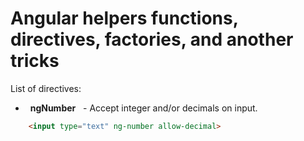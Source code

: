 # Angular helpers functions, directives, factories, and another tricks

List of directives:
-   **ngNumber**    - Accept integer and/or decimals on input.
```html
    <input type="text" ng-number allow-decimal>
```
